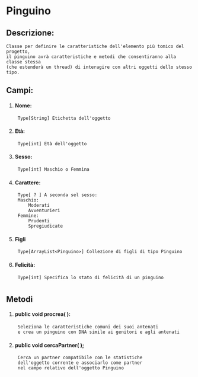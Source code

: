 # Pinguino

## Descrizione:
    Classe per definire le caratteristiche dell'elemento più tomico del progetto,
    il pinguino avrà caratteristiche e metodi che consentiranno alla classe stessa
    (che estenderà un thread) di interagire con altri oggetti dello stesso tipo.
    
## Campi:

1. #### Nome:
        Type[String] Etichetta dell'oggetto
1. #### Età:
        Type[int] Età dell'oggetto
1. #### Sesso:
        Type[int] Maschio o Femmina
1. #### Carattere:
        Type[ ? ] A seconda sel sesso:
        Maschio:
            Moderati
            Avventurieri
        Femmine:
            Prudenti
            Spregiudicate
1. #### Figli
        Type[ArrayList<Pinguino>] Collezione di figli di tipo Pinguino        
1. #### Felicità:
        Type[int] Specifica lo stato di felicità di un pinguino

#
        
## Metodi

1. #### public void procrea( ):
        Seleziona le caratteristiche comuni dei suoi antenati
        e crea un pinguino con DNA simile ai genitori e agli antenati
1. #### public void cercaPartner( );
        Cerca un partner compatibile con le statistiche
        dell'oggetto corrente e associarlo come partner
        nel campo relativo dell'oggetto Pinguino
